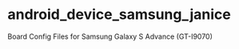 android_device_samsung_janice
=============================

Board Config Files for Samsung Galaxy S Advance (GT-I9070)